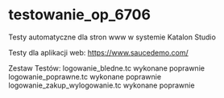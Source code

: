 # testowanie_op_6706

Testy automatyczne dla stron www w systemie Katalon Studio

Testy dla aplikacji web:
https://www.saucedemo.com/

Zestaw Testów: 
logowanie_bledne.tc               wykonane poprawnie 
logowanie_poprawne.tc             wykonane poprawnie 
logowanie_zakup_wylogowanie.tc    wykonane poprawnie 
